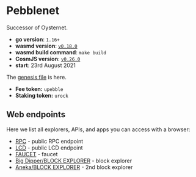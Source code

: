 # Pebblenet

Successor of Oysternet.

- **go version**: `1.16+`
- **wasmd version**: [`v0.18.0`](https://github.com/CosmWasm/wasmd/releases/tag/v0.18.0)
- **wasmd build command**: `make build`
- **CosmJS version**: [`v0.26.0`](https://github.com/cosmos/cosmjs/releases/tag/v0.26.0)
- **start**: 23rd August 2021

The [genesis file](./config/genesis.json) is here.

- **Fee token:** `upebble`
- **Staking token:** `urock`

## Web endpoints

Here we list all explorers, APIs, and apps you can access with a browser:

* [RPC](https://rpc.pebblenet.cosmwasm.com) - public RPC endpoint
* [LCD](https://lcd.pebblenet.cosmwasm.com) - public LCD endpoint
* [FAUCET](https://faucet.pebblenet.cosmwasm.com) - faucet
* [Big Dipper/BLOCK EXPLORER](https://block-explorer.pebblenet.cosmwasm.com) - block explorer
* [Aneka/BLOCK EXPLORER](https://testnet.cosmwasm.aneka.io) - 2nd block explorer
